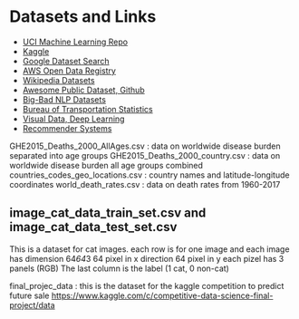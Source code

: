 # Datasets and Links 
- [UCI Machine Learning Repo](https://archive.ics.uci.edu/ml/datasets.php)
- [Kaggle](https://www.kaggle.com/datasets)
- [Google Dataset Search](https://datasetsearch.research.google.com/)
- [AWS Open Data Registry](https://registry.opendata.aws/)
- [Wikipedia Datasets](https://en.wikipedia.org/wiki/List_of_datasets_for_machine-learning_research)
- [Awesome Public Dataset, Github](https://github.com/awesomedata/awesome-public-datasets)
- [Big-Bad NLP Datasets](https://datasets.quantumstat.com/)
- [Bureau of Transportation Statistics](https://www.bts.gov/browse-statistical-products-and-data)
- [Visual Data, Deep Learning](https://www.visualdata.io/discovery)
- [Recommender Systems](https://cseweb.ucsd.edu/~jmcauley/datasets.html)

GHE2015_Deaths_2000_AllAges.csv : data on worldwide disease burden separated into age groups
GHE2015_Deaths_2000_country.csv : data on worldwide disease burden all age groups combined
countries_codes_geo_locations.csv : country names and latitude-longitude coordinates
world_death_rates.csv : data on death rates from 1960-2017

image_cat_data_train_set.csv and image_cat_data_test_set.csv
----------------------------
This is a dataset for cat images. each row is for one image and each image has dimension 64*64*3
64 pixel in x direction
64 pixel in y
each pizel has 3 panels (RGB)
The last column is the label (1 cat, 0 non-cat)

final_projec_data : this is the dataset for the kaggle competition to predict future sale 
https://www.kaggle.com/c/competitive-data-science-final-project/data
